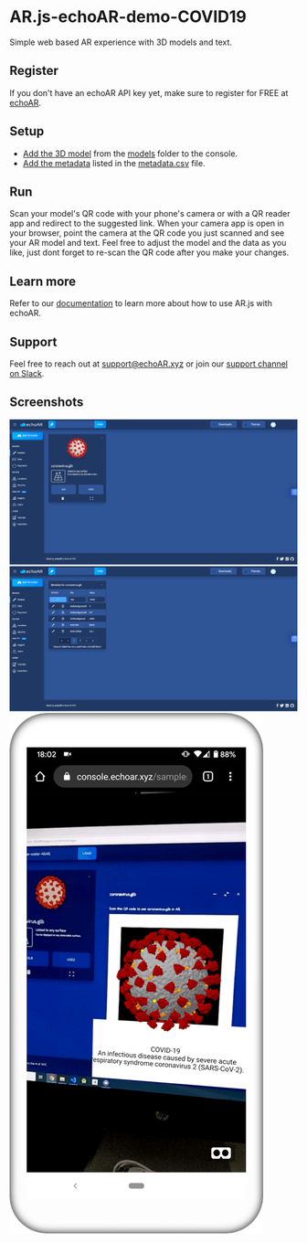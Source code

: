 # AR.js-echoAR-demo-COVID19
Simple web based AR experience with 3D models and text.

## Register
If you don't have an echoAR API key yet, make sure to register for FREE at [echoAR](https://console.echoar.xyz/#/auth/register).

## Setup
* [Add the 3D model](https://docs.echoar.xyz/quickstart/add-a-3d-model) from the [models](https://github.com/echoARxyz/AR.js-echoAR-COVID19/tree/master/models) folder to the console.
* [Add the metadata](https://docs.echoar.xyz/web-console/manage-pages/data-page/how-to-add-data#adding-metadata) listed in the [metadata.csv](https://github.com/echoARxyz/AR.js-echoAR-COVID19/blob/master/metadata.csv) file.

## Run
Scan your model's QR code with your phone's camera or with a QR reader app and redirect to the suggested link. When your camera app is open in your browser, point the camera at the QR code you just scanned and see your AR model and text.
Feel free to adjust the model and the data as you like, just dont forget to re-scan the QR code after you make your changes.

## Learn more
Refer to our [documentation](https://docs.echoar.xyz/ar.js/deploy-experience) to learn more about how to use AR.js with echoAR.

## Support
Feel free to reach out at [support@echoAR.xyz](mailto:support@echoAR.xyz) or join our [support channel on Slack](https://join.slack.com/t/echoar/shared_invite/enQtNTg4NjI5NjM3OTc1LWU1M2M2MTNlNTM3NGY1YTUxYmY3ZDNjNTc3YjA5M2QyNGZiOTgzMjVmZWZmZmFjNGJjYTcxZjhhNzk3YjNhNjE). 

## Screenshots
![echoAR console screenshot](/images/Console%20(Card%20Front).png)
![echoAR console screenshot](/images/Console%20(Card%20Back).png)
![ARjs phone screenshot](/images/AR.js.png)
